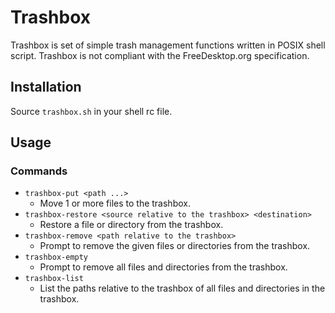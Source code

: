 # Trashbox

Trashbox is set of simple trash management functions written in POSIX shell
script. Trashbox is not compliant with the FreeDesktop.org specification.

## Installation

Source `trashbox.sh` in your shell rc file.

## Usage

### Commands

- `trashbox-put <path ...>`
  - Move 1 or more files to the trashbox.
- `trashbox-restore <source relative to the trashbox> <destination>`
  - Restore a file or directory from the trashbox.
- `trashbox-remove <path relative to the trashbox>`
  - Prompt to remove the given files or directories from the trashbox.
- `trashbox-empty`
  - Prompt to remove all files and directories from the trashbox.
- `trashbox-list`
  - List the paths relative to the trashbox of all files and directories in the
    trashbox.

